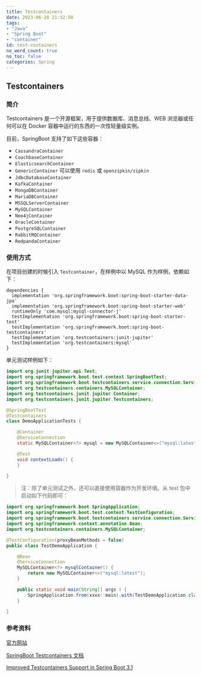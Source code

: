 ```yaml
---
title: Testcontainers
date: 2023-06-28 21:32:58
tags:
- "Java"
- "Spring Boot"
- "container"
id: test-containers
no_word_count: true
no_toc: false
categories: Spring
---
```


## Testcontainers

### 简介

Testcontainers 是一个开源框架，用于提供数据库、消息总线、WEB 浏览器或任何可以在 Docker 容器中运行的东西的一次性轻量级实例。

目前，SpringBoot 支持了如下这些容器：

- `CassandraContainer`
- `CouchbaseContainer`
- `ElasticsearchContainer`
- `GenericContainer` 可以使用 `redis` 或 `openzipkin/zipkin`
- `JdbcDatabaseContainer`
- `KafkaContainer`
- `MongoDBContainer`
- `MariaDBContainer`
- `MSSQLServerContainer`
- `MySQLContainer`
- `Neo4jContainer`
- `OracleContainer`
- `PostgreSQLContainer`
- `RabbitMQContainer`
- `RedpandaContainer`

### 使用方式

在项目创建的时候引入 `Testcontainer`，在样例中以 MySQL 作为样例，依赖如下：

```grovvy
dependencies {
  implementation 'org.springframework.boot:spring-boot-starter-data-jpa'
  implementation 'org.springframework.boot:spring-boot-starter-web'
  runtimeOnly 'com.mysql:mysql-connector-j'
  testImplementation 'org.springframework.boot:spring-boot-starter-test'
  testImplementation 'org.springframework.boot:spring-boot-testcontainers'
  testImplementation 'org.testcontainers:junit-jupiter'
  testImplementation 'org.testcontainers:mysql'
}
```

单元测试样例如下：

```java
import org.junit.jupiter.api.Test;
import org.springframework.boot.test.context.SpringBootTest;
import org.springframework.boot.testcontainers.service.connection.ServiceConnection;
import org.testcontainers.containers.MySQLContainer;
import org.testcontainers.junit.jupiter.Container;
import org.testcontainers.junit.jupiter.Testcontainers;

@SpringBootTest
@Testcontainers
class DemoApplicationTests {

    @Container
    @ServiceConnection
    static MySQLContainer<?> mysql = new MySQLContainer<>("mysql:latest");

    @Test
    void contextLoads() {
    }

}
```

> 注：除了单元测试之外，还可以直接使用容器作为开发环境。从 test 包中启动如下代码即可：

```java
import org.springframework.boot.SpringApplication;
import org.springframework.boot.test.context.TestConfiguration;
import org.springframework.boot.testcontainers.service.connection.ServiceConnection;
import org.springframework.context.annotation.Bean;
import org.testcontainers.containers.MySQLContainer;

@TestConfiguration(proxyBeanMethods = false)
public class TestDemoApplication {

    @Bean
    @ServiceConnection
    MySQLContainer<?> mysqlContainer() {
        return new MySQLContainer<>("mysql:latest");
    }

    public static void main(String[] args ) {
        SpringApplication.from(xxxx::main).with(TestDemoApplication.class).run(args);
    }
    
}
```

### 参考资料

[官方网站](https://testcontainers.com/)

[SpringBoot Testcontainers 文档](https://docs.spring.io/spring-boot/docs/current/reference/htmlsingle/#features.testing.testcontainers)

[Improved Testcontainers Support in Spring Boot 3.1](https://spring.io/blog/2023/06/23/improved-testcontainers-support-in-spring-boot-3-1)
